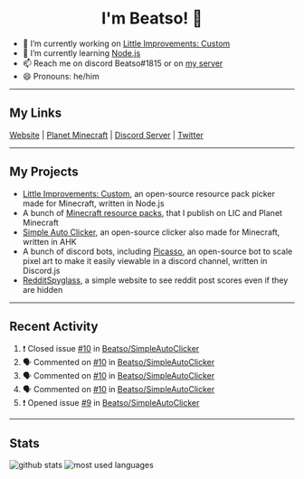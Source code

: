 <h1 align="center">I'm Beatso! 👋</h1>

- 🔭 I’m currently working on [Little Improvements: Custom](https://github.com/LittleImprovementsCustom/LittleImprovementsCustom)
- 🌱 I’m currently learning [Node.js](https://nodejs.org/)
- 📫 Reach me on discord Beatso#1815 or on [my server](https://discord.gg/bNcZjFe)
- 😄 Pronouns: he/him

---

## My Links
[Website](https://www.beatso.tk/) | 
[Planet Minecraft](https://www.planetminecraft.com/member/beatso/) |
[Discord Server](https://discord.gg/bNcZjFe) |
[Twitter](https://twitter.com/beatso_)

---

## My Projects
- [Little Improvements: Custom](https://github.com/LittleImprovementsCustom/LittleImprovementsCustom), an open-source resource pack picker made for Minecraft, written in Node.js
- A bunch of [Minecraft resource packs](https://www.planetminecraft.com/member/beatso/submissions/texture-packs/?morder=order_popularity), that I publish on LIC and Planet Minecraft
- [Simple Auto Clicker](https://github.com/Beatso/SimpleAutoClicker), an open-source clicker also made for Minecraft, written in AHK
- A bunch of discord bots, including [Picasso](https://github.com/Beatso/Picasso), an open-source bot to scale pixel art to make it easily viewable in a discord channel, written in Discord.js
- [RedditSpyglass](https://github.com/Beatso/RedditSpyglass), a simple website to see reddit post scores even if they are hidden

---

## Recent Activity
<!--START_SECTION:activity-->
1. ❗️ Closed issue [#10](https://github.com/Beatso/SimpleAutoClicker/issues/10) in [Beatso/SimpleAutoClicker](https://github.com/Beatso/SimpleAutoClicker)
2. 🗣 Commented on [#10](https://github.com/Beatso/SimpleAutoClicker/issues/10) in [Beatso/SimpleAutoClicker](https://github.com/Beatso/SimpleAutoClicker)
3. 🗣 Commented on [#10](https://github.com/Beatso/SimpleAutoClicker/issues/10) in [Beatso/SimpleAutoClicker](https://github.com/Beatso/SimpleAutoClicker)
4. 🗣 Commented on [#10](https://github.com/Beatso/SimpleAutoClicker/issues/10) in [Beatso/SimpleAutoClicker](https://github.com/Beatso/SimpleAutoClicker)
5. ❗️ Opened issue [#9](https://github.com/Beatso/SimpleAutoClicker/issues/9) in [Beatso/SimpleAutoClicker](https://github.com/Beatso/SimpleAutoClicker)
<!--END_SECTION:activity-->

---

## Stats
![github stats](https://github-readme-stats.vercel.app/api?username=Beatso&count_private=true&show_icons=true&hide_rank=true&title_color=f0f6fc&icon_color=8b949e&text_color=c9d1d9&bg_color=0d1117&hide_border=true "GitHub Stats")
![most used languages](https://github-readme-stats.vercel.app/api/top-langs/?username=Beatso&langs_count=3&title_color=f0f6fc&icon_color=8b949e&text_color=c9d1d9&bg_color=0d1117&hide_border=true "Most Used Languages")
